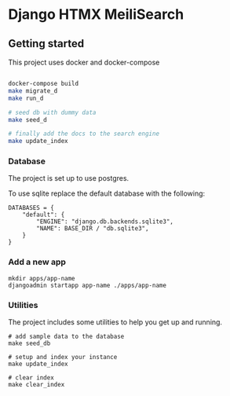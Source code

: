 # Django HTMX MeiliSearch

## Getting started

This project uses docker and docker-compose


```bash

docker-compose build
make migrate_d
make run_d

# seed db with dummy data
make seed_d

# finally add the docs to the search engine
make update_index
```

### Database
The project is set up to use postgres.

To use sqlite replace the default database with the following:

```
DATABASES = {
    "default": {
        "ENGINE": "django.db.backends.sqlite3",
        "NAME": BASE_DIR / "db.sqlite3",
    }
}
```

### Add a new app

```
mkdir apps/app-name
djangoadmin startapp app-name ./apps/app-name
```

### Utilities

The project includes some utilities to help you get up and running.

```
# add sample data to the database
make seed_db

# setup and index your instance
make update_index

# clear index
make clear_index
```
